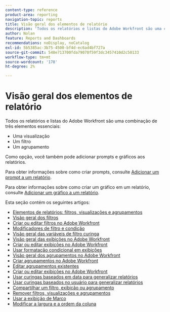 ```yaml
---
content-type: reference
product-area: reporting
navigation-topic: reports
title: Visão geral dos elementos de relatório
description: 'Todos os relatórios e listas do Adobe Workfront são uma combinação de três elementos essenciais: exibições, filtros e agrupamentos.'
author: Nolan
feature: Reports and Dashboards
recommendations: noDisplay, noCatalog
exl-id: 5b5385ac-3b75-4500-bf4d-ec6ad4bf727a
source-git-commit: 548e713700fda79070f59f3dc3457410d2c50133
workflow-type: tm+mt
source-wordcount: '178'
ht-degree: 2%

---
```


# Visão geral dos elementos de relatório

Todos os relatórios e listas do Adobe Workfront são uma combinação de três elementos essenciais:

* Uma visualização
* Um filtro
* Um agrupamento

Como opção, você também pode adicionar prompts e gráficos aos relatórios.

Para obter informações sobre como criar prompts, consulte [Adicionar um prompt a um relatório](../../../reports-and-dashboards/reports/creating-and-managing-reports/add-prompt-report.md).

Para obter informações sobre como criar um gráfico em um relatório, consulte [Adicionar um gráfico a um relatório](../../../reports-and-dashboards/reports/creating-and-managing-reports/add-chart-report.md).

Esta seção contém os seguintes artigos:

<!--outdated: * [Basic Report Creation Program](https://one.workfront.com/s/basic-report-creation-program)-->
* [Elementos de relatórios: filtros, visualizações e agrupamentos](../../../reports-and-dashboards/reports/reporting-elements/reporting-elements-filters-views-groupings.md)
* [Visão geral dos filtros](../../../reports-and-dashboards/reports/reporting-elements/filters-overview.md)
* [Criar ou editar filtros no Adobe Workfront](../../../reports-and-dashboards/reports/reporting-elements/create-filters.md)
* [Modificadores de filtro e condição](../../../reports-and-dashboards/reports/reporting-elements/filter-condition-modifiers.md)
* [Visão geral das variáveis de filtro curinga](../../../reports-and-dashboards/reports/reporting-elements/understand-wildcard-filter-variables.md)
* [Visão geral das exibições no Adobe Workfront](../../../reports-and-dashboards/reports/reporting-elements/views-overview.md)
* [Criar ou editar exibições no Adobe Workfront](../../../reports-and-dashboards/reports/reporting-elements/create-edit-views.md)
* [Usar formatação condicional em exibições](../../../reports-and-dashboards/reports/reporting-elements/use-conditional-formatting-views.md)
* [Visão geral dos agrupamentos no Adobe Workfront](../../../reports-and-dashboards/reports/reporting-elements/groupings-overview.md)
* [Criar agrupamentos no Adobe Workfront](../../../reports-and-dashboards/reports/reporting-elements/create-groupings.md)
* [Editar agrupamentos existentes](../../../reports-and-dashboards/reports/reporting-elements/edit-existing-groupings.md)
* [Criar ou editar exibições no Adobe Workfront](../../../reports-and-dashboards/reports/reporting-elements/create-edit-views.md)
* [Usar curingas baseados em data para generalizar relatórios](../../../reports-and-dashboards/reports/reporting-elements/use-date-based-wildcards-generalize-reports.md)
* [Usar curingas baseados no usuário para generalizar relatórios](../../../reports-and-dashboards/reports/reporting-elements/use-user-based-wildcards-generalize-reports.md)
* [Compartilhar um filtro, exibição ou agrupamento](../../../reports-and-dashboards/reports/reporting-elements/share-filter-view-grouping.md)
* [Remover filtros, visualizações e agrupamentos](../../../reports-and-dashboards/reports/reporting-elements/remove-filters-views-groupings.md)
* [Usar a exibição de Marco](../../../reports-and-dashboards/reports/reporting-elements/use-milestone-view.md)
* [Modificar a largura e a ordem da coluna](../../../reports-and-dashboards/reports/reporting-elements/modify-column-width-order.md)
